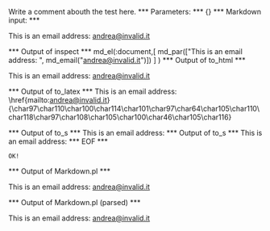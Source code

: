 Write a comment abouth the test here.
*** Parameters: ***
{}
*** Markdown input: ***


This is an email address: <andrea@invalid.it>
	
*** Output of inspect ***
md_el(:document,[
	md_par(["This is an email address: ", md_email("andrea@invalid.it")])
] )
*** Output of to_html ***

<p>This is an email address: <a href='mailto:andrea@invalid.it'>&#097;&#110;&#100;&#114;&#101;&#097;&#064;&#105;&#110;&#118;&#097;&#108;&#105;&#100;&#046;&#105;&#116;</a></p>

*** Output of to_latex ***
This is an email address: \href{mailto:andrea@invalid.it}{\char97\char110\char100\char114\char101\char97\char64\char105\char110\char118\char97\char108\char105\char100\char46\char105\char116}


*** Output of to_s ***
This is an email address: 
*** Output of to_s ***
This is an email address: 
*** EOF ***



	OK!



*** Output of Markdown.pl ***
<p>This is an email address: <a href="m&#x61;i&#x6C;&#x74;&#111;:&#97;&#x6E;&#100;&#x72;&#101;&#x61;&#64;&#105;&#x6E;&#118;&#x61;&#108;i&#100;.&#x69;&#x74;">&#97;&#x6E;&#100;&#x72;&#101;&#x61;&#64;&#105;&#x6E;&#118;&#x61;&#108;i&#100;.&#x69;&#x74;</a></p>

*** Output of Markdown.pl (parsed) ***
<p>This is an email address: <a href='m&amp;#x61;i&amp;#x6C;&amp;#x74;&amp;#111;:&amp;#97;&amp;#x6E;&amp;#100;&amp;#x72;&amp;#101;&amp;#x61;&amp;#64;&amp;#105;&amp;#x6E;&amp;#118;&amp;#x61;&amp;#108;i&amp;#100;.&amp;#x69;&amp;#x74;'>&#97;&#x6E;&#100;&#x72;&#101;&#x61;&#64;&#105;&#x6E;&#118;&#x61;&#108;i&#100;.&#x69;&#x74;</a
   ></p
 >